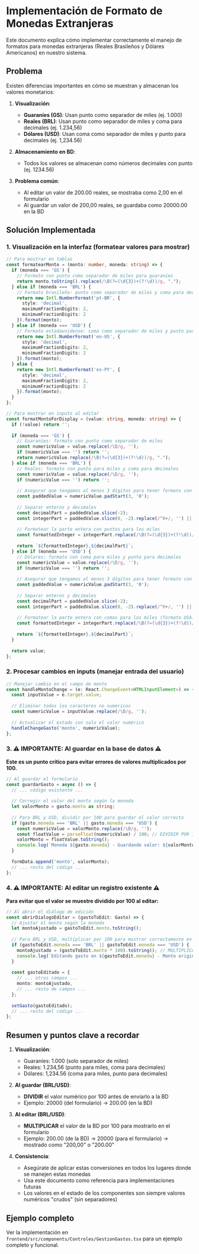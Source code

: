 # Implementación de Formato de Monedas Extranjeras

Este documento explica cómo implementar correctamente el manejo de formatos para monedas extranjeras (Reales Brasileños y Dólares Americanos) en nuestro sistema.

## Problema

Existen diferencias importantes en cómo se muestran y almacenan los valores monetarios:

1. **Visualización**: 
   - **Guaraníes (GS)**: Usan punto como separador de miles (ej. 1.000)
   - **Reales (BRL)**: Usan punto como separador de miles y coma para decimales (ej. 1.234,56)
   - **Dólares (USD)**: Usan coma como separador de miles y punto para decimales (ej. 1,234.56)

2. **Almacenamiento en BD**:
   - Todos los valores se almacenan como números decimales con punto (ej. 1234.56)

3. **Problema común**:
   - Al editar un valor de 200.00 reales, se mostraba como 2,00 en el formulario
   - Al guardar un valor de 200,00 reales, se guardaba como 20000.00 en la BD

## Solución Implementada

### 1. Visualización en la interfaz (formatear valores para mostrar)

```typescript
// Para mostrar en tablas
const formatearMonto = (monto: number, moneda: string) => {
  if (moneda === 'GS') {
    // Formato con punto como separador de miles para guaraníes
    return monto.toString().replace(/\B(?=(\d{3})+(?!\d))/g, ".");
  } else if (moneda === 'BRL') {
    // Formato brasileño: punto como separador de miles y coma para decimales
    return new Intl.NumberFormat('pt-BR', { 
      style: 'decimal',
      maximumFractionDigits: 2,
      minimumFractionDigits: 2
    }).format(monto);
  } else if (moneda === 'USD') {
    // Formato estadounidense: coma como separador de miles y punto para decimales
    return new Intl.NumberFormat('en-US', { 
      style: 'decimal',
      maximumFractionDigits: 2,
      minimumFractionDigits: 2
    }).format(monto);
  } else {
    return new Intl.NumberFormat('es-PY', { 
      style: 'decimal',
      maximumFractionDigits: 2,
      minimumFractionDigits: 2
    }).format(monto);
  }
};

// Para mostrar en inputs al editar
const formatMontoForDisplay = (value: string, moneda: string) => {
  if (!value) return '';
  
  if (moneda === 'GS') {
    // Guaraníes: formato con punto como separador de miles
    const numericValue = value.replace(/\D/g, '');
    if (numericValue === '') return '';
    return numericValue.replace(/\B(?=(\d{3})+(?!\d))/g, ".");
  } else if (moneda === 'BRL') {
    // Reales: formato con punto para miles y coma para decimales
    const numericValue = value.replace(/\D/g, '');
    if (numericValue === '') return '';
    
    // Asegurar que tengamos al menos 3 dígitos para tener formato con decimales
    const paddedValue = numericValue.padStart(3, '0');
    
    // Separar enteros y decimales
    const decimalPart = paddedValue.slice(-2);
    const integerPart = paddedValue.slice(0, -2).replace(/^0+/, '') || '0'; // Quitar ceros iniciales
    
    // Formatear la parte entera con puntos para los miles
    const formattedInteger = integerPart.replace(/\B(?=(\d{3})+(?!\d))/g, ".");
    
    return `${formattedInteger},${decimalPart}`;
  } else if (moneda === 'USD') {
    // Dólares: formato con coma para miles y punto para decimales
    const numericValue = value.replace(/\D/g, '');
    if (numericValue === '') return '';
    
    // Asegurar que tengamos al menos 3 dígitos para tener formato con decimales
    const paddedValue = numericValue.padStart(3, '0');
    
    // Separar enteros y decimales
    const decimalPart = paddedValue.slice(-2);
    const integerPart = paddedValue.slice(0, -2).replace(/^0+/, '') || '0'; // Quitar ceros iniciales
    
    // Formatear la parte entera con comas para los miles (formato USA)
    const formattedInteger = integerPart.replace(/\B(?=(\d{3})+(?!\d))/g, ",");
    
    return `${formattedInteger}.${decimalPart}`;
  }
  
  return value;
};
```

### 2. Procesar cambios en inputs (manejar entrada del usuario)

```typescript
// Manejar cambio en el campo de monto
const handleMontoChange = (e: React.ChangeEvent<HTMLInputElement>) => {
  const inputValue = e.target.value;
  
  // Eliminar todos los caracteres no numéricos
  const numericValue = inputValue.replace(/\D/g, '');
  
  // Actualizar el estado con solo el valor numérico
  handleChangeGasto('monto', numericValue);
};
```

### 3. ⚠️ IMPORTANTE: Al guardar en la base de datos ⚠️

**Este es un punto crítico para evitar errores de valores multiplicados por 100.**

```typescript
// Al guardar el formulario
const guardarGasto = async () => {
  // ... código existente ...
  
  // Corregir el valor del monto según la moneda
  let valorMonto = gasto.monto as string;
  
  // Para BRL y USD, dividir por 100 para guardar el valor correcto
  if (gasto.moneda === 'BRL' || gasto.moneda === 'USD') {
    const numericValue = valorMonto.replace(/\D/g, '');
    const floatValue = parseFloat(numericValue) / 100; // DIVIDIR POR 100
    valorMonto = floatValue.toString();
    console.log(`Moneda ${gasto.moneda} - Guardando valor: ${valorMonto}`);
  }
  
  formData.append('monto', valorMonto);
  // ... resto del código ...
};
```

### 4. ⚠️ IMPORTANTE: Al editar un registro existente ⚠️

**Para evitar que el valor se muestre dividido por 100 al editar:**

```typescript
// Al abrir el diálogo de edición
const abrirDialogoEditar = (gastoToEdit: Gasto) => {
  // Ajustar el monto según la moneda
  let montoAjustado = gastoToEdit.monto.toString();
  
  // Para BRL y USD, multiplicar por 100 para mostrar correctamente en el formulario
  if (gastoToEdit.moneda === 'BRL' || gastoToEdit.moneda === 'USD') {
    montoAjustado = (gastoToEdit.monto * 100).toString(); // MULTIPLICAR POR 100
    console.log(`Editando gasto en ${gastoToEdit.moneda} - Monto original: ${gastoToEdit.monto}, Monto ajustado: ${montoAjustado}`);
  }
  
  const gastoEditado = {
    // ... otros campos ...
    monto: montoAjustado,
    // ... resto de campos ...
  };
  
  setGasto(gastoEditado);
  // ... resto del código ...
};
```

## Resumen y puntos clave a recordar

1. **Visualización**:
   - Guaraníes: 1.000 (solo separador de miles)
   - Reales: 1.234,56 (punto para miles, coma para decimales)
   - Dólares: 1,234.56 (coma para miles, punto para decimales)

2. **Al guardar (BRL/USD)**:
   - **DIVIDIR** el valor numérico por 100 antes de enviarlo a la BD
   - Ejemplo: 20000 (del formulario) → 200.00 (en la BD)

3. **Al editar (BRL/USD)**:
   - **MULTIPLICAR** el valor de la BD por 100 para mostrarlo en el formulario
   - Ejemplo: 200.00 (de la BD) → 20000 (para el formulario) → mostrado como "200,00" o "200.00"

4. **Consistencia**:
   - Asegúrate de aplicar estas conversiones en todos los lugares donde se manejen estas monedas
   - Usa este documento como referencia para implementaciones futuras
   - Los valores en el estado de los componentes son siempre valores numéricos "crudos" (sin separadores)

## Ejemplo completo

Ver la implementación en `frontend/src/components/Controles/GestionGastos.tsx` para un ejemplo completo y funcional. 